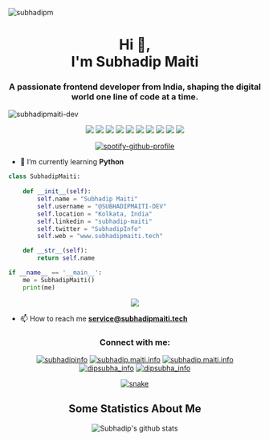 ![subhadipm](https://github.com/SUBHADIPMAITI-DEV/SUBHADIPMAITI-DEV/assets/78700974/9ab99b5a-6165-4a01-9553-f0e605d2f313)
          
<h1 align="center">Hi 👋, <br>I'm Subhadip Maiti</h1>
<h3 align="center">A passionate frontend developer from India, shaping the digital world one line of code at a time.</h3>
<!-- <img align="right" alt="coding" width="400" src="" -->
<p align="left"> <img src="https://komarev.com/ghpvc/?username=subhadipmaiti-dev&label=Profile%20views&color=0e75b6&style=flat" alt="subhadipmaiti-dev" /> </p>

<p>
    <div align="center">
      <img src="https://img.shields.io/badge/-HTML-c58545?style=for-the-badge&logo=html5&logoColor=c58545&labelColor=282828">
      <img src="https://img.shields.io/badge/-CSS-d1a01f?style=for-the-badge&logo=css3&logoColor=d1a01f&labelColor=282828">
      <img src="https://img.shields.io/badge/JavaScript-F7DF1E?style=for-the-badge&logo=javascript&logoColor=F7DF1E&labelColor=323330">
        <img src="https://img.shields.io/badge/-Python-98b982?style=for-the-badge&logo=python&logoColor=f4cf4d&labelColor=282828">
        <img src="https://img.shields.io/badge/Java-98b982?style=for-the-badge&logo=openjdk&logoColor=98b982&labelColor=282828">
        <img src="https://img.shields.io/badge/MySQL-005C84?style=for-the-badge&logo=mysql&logoColor=005C84&labelColor=282828">
        <img src="https://img.shields.io/badge/Django-092E20?style=for-the-badge&logo=django&logoColor=98b982&labelColor=282828">
        <img src="https://img.shields.io/badge/Microsoft_Azure-0089D6?style=for-the-badge&logo=microsoft-azure&logoColor=0089D6&labelColor=282828">
        <img src="https://img.shields.io/badge/GitHub-98b982?style=for-the-badge&logo=gitHub&logoColor=white&labelColor=282828">
        <img src="https://img.shields.io/badge/Amazon_AWS-98b982?style=for-the-badge&logo=amazon-aws&logoColor=ff9c08&labelColor=282828">
    </div>
    </p>
    
<div align="center">
  <a href="https://github.com/SUBHADIPMAITI-DEV">
    <img src="https://spotify-github-profile.vercel.app/api/view?uid=31xohh7d2iohjm6lsskana77js6y&cover_image=true&theme=novatorem&show_offline=false&background_color=121212&interchange=false&bar_color=53b14f&bar_color_cover=false" alt="spotify-github-profile">
  </a>
</div>

- 🌱 I’m currently learning **Python**

```python
class SubhadipMaiti:
    
    def __init__(self):
        self.name = "Subhadip Maiti"
        self.username = "@SUBHADIPMAITI-DEV"
        self.location = "Kolkata, India"
        self.linkedin = "subhadip-maiti"
        self.twitter = "SubhadipInfo"
        self.web = "www.subhadipmaiti.tech"

    def __str__(self):
        return self.name

if __name__ == '__main__':
    me = SubhadipMaiti()
    print(me)

```
<div align="center">
    <a href="https://fb.com/subhadip.maiti.info">
      <img src="![Alt text](https://spotify-recently-played-readme.vercel.app/api?user=31bonk64fduskoyimg73w7zk3gve&unique={true|1|on|yes})">
    </a>
  </div>

- 📫 How to reach me **service@subhadipmaiti.tech**


<h3 align="center">Connect with me:</h3>
<p align="center">
<a href="https://twitter.com/subhadipinfo" target="blank"><img src="https://img.shields.io/badge/Twitter-1DA1F2?style=for-the-badge&logo=twitter&logoColor=white&labelColor=282828" alt="subhadipinfo"/></a>
<a href="https://www.linkedin.com/in/subhadip-maiti/" target="blank"><img src="https://img.shields.io/badge/LinkedIn-0077B5?style=for-the-badge&logo=linkedin&logoColor=white&labelColor=282828" alt="subhadip.maiti.info"/></a>
<a href="https://fb.com/subhadip.maiti.info" target="blank"><img src="https://img.shields.io/badge/Facebook-1877F2?style=for-the-badge&logo=facebook&logoColor=white&labelColor=282828" alt="subhadip.maiti.info" /></a>
<a href="https://www.hackerrank.com/dipsubha_info" target="blank"><img src="https://img.shields.io/badge/-Hackerrank-2EC866?style=for-the-badge&logo=HackerRank&logoColor=white&labelColor=282828" alt="dipsubha_info"/></a>
<a href="https://leetcode.com/u/SubhadipMaiti/" target="blank"><img src="https://img.shields.io/badge/-LeetCode-FFA116?style=for-the-badge&logo=LeetCode&logoColor=white&labelColor=282828" alt="dipsubha_info"/></a>

</p>

<div align="center">
    <a href="http://www.subhadipmaiti.tech">
    <img  src="https://raw.githubusercontent.com/Sutil/Sutil/2b2fad3bf54522bb30c8c170591fc68ff51b69e6/github-contribution-grid-snake2.svg"
         alt="snake" /></a>
  </div>


<div align="center">
          
## Some Statistics About Me
![Subhadip's github stats](https://github-readme-stats.vercel.app/api?username=SUBHADIPMAITI-DEV&include_all_commits=true&count_private=true&show_owner=true&show_icons=true&theme=merko)<br>
</div>
